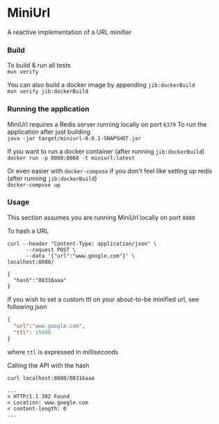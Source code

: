 # MiniUrl
A reactive implementation of a URL minifier

### Build
To build & run all tests \
```mvn verify```

You can also build a docker image by appending `jib:dockerBuild`\
```mvn verify jib:dockerBuild```

### Running the application
MiniUrl requires a Redis server running locally on port `6379`
To run the application after just building \
```java -jar target/miniurl-0.0.1-SNAPSHOT.jar```

If you want to run a docker container (after running `jib:dockerBuild`) \
```docker run -p 8080:8080 -t miniurl:latest```

Or even easier with `docker-compose` if you don't feel like setting up redis (after running `jib:dockerBuild`) \
```docker-compose up```

### Usage
This section assumes you are running MiniUrl locally on port `8080` 

To hash a URL
```
curl --header "Content-Type: application/json" \
      --request POST \
      --data '{"url":"www.google.com"}' \
localhost:8080/

{
  "hash":"08316aaa"
}
``` 
If you wish to set a custom ttl on your about-to-be minified url, see following json
```json
{
  "url":"www.google.com",
  "ttl": 15000
}
```
where `ttl` is expressed in milliseconds

Calling the API with the hash
```
curl localhost:8080/08316aaa

...
< HTTP/1.1 302 Found
< Location: www.google.com
< content-length: 0
...
```





